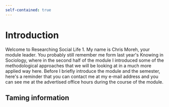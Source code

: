 ```yaml
---
self-contained: true
---
```


# Introduction

Welcome to Researching Social Life 1. My name is Chris Moreh, your module leader.
You probably still remember me form last year's Knowing in Sociology, where in the second half of the module I introduced some of the methodological approaches that we will be looking at in a much more applied way here.
Before I briefly introduce the module and the semester, here's a reminder that you can contact me at my e-mail address and you can see me at the advertised office hours during the course of the module.

## Taming information

